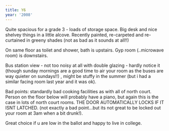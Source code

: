 ```yaml
---
title: Y6
year: '2008'
---
```


Quite spacious for a grade 3 - loads of storage space. Big desk and nice shelvey things in a little alcove. Recently painted, re-carpeted and re-curtained in greeny shades (not as bad as it sounds at all!!) 

On same floor as toilet and shower, bath is upstairs. Gyp room (..microwave room) is downstairs. 

Bus station view - not too noisy at all with double glazing - hardly  notice it (though sunday mornings are a good time to air your room as the buses are way quieter on sundays!!) , might be stuffy in the summer (but i had a similar facing room last year and it was ok).

Bad points: standardly bad cooking facilities as with all of north court. Person on the floor below will probably have a piano, but again this is the case in lots of north court rooms. THE DOOR AUTOMATICALLY LOCKS IF IT ISNT LATCHED. (not exactly a bad point...but its not great to be locked out your room at 3am when a bit drunk!). 

Great choice if u are low in the ballot and happy to live in college.